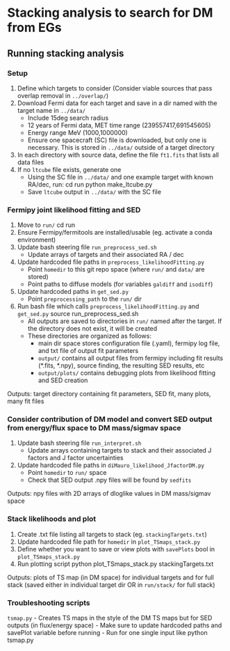 # Stacking analysis to search for DM from EGs


## Running stacking analysis 

### Setup
1. Define which targets to consider (Consider viable sources that pass overlap removal in `../overlap/`)
2. Download Fermi data for each target and save in a dir named with the target name in `../data/`
	- Include 15deg search radius
	- 12 years of Fermi data, MET time range (239557417,691545605)
	- Energy range MeV (1000,1000000)
	- Ensure one spacecraft (SC) file is downloaded, but only one is necessary. This is stored in `../data/` outside of a target directory
3. In each directory with source data, define the file `ft1.fits` that lists all data files
4. If no `ltcube` file exists, generate one 
	- Using the SC file in `../data/` and one example target with known RA/dec, run:
		cd run
		python make_ltcube.py <target> <RA> <dec>
	- Save `ltcube` output in `../data/` with the SC file

### Fermipy joint likelihood fitting and SED
1. Move to `run/`
	cd run
2. Ensure Fermipy/fermitools are installed/usable (eg. activate a conda environment)
3. Update bash steering file `run_preprocess_sed.sh`
	- Update arrays of targets and their associated RA / dec
4. Update hardcoded file paths in `preprocess_likelihoodFitting.py`
	- Point `homedir` to this git repo space (where `run/` and `data/` are stored)
	- Point paths to diffuse models (for variables `galdiff` and `isodiff`)
5. Update hardcoded paths in `get_sed.py`
	- Point `preprocessing_path` to the `run/` dir
5. Run bash file which calls `preprocess_likelihoodFitting.py` and `get_sed.py`
	source run_preprocess_sed.sh
	- All outputs are saved to directories in `run/` named after the target. If the directory does not exist, it will be created
	- These directories are organized as follows:
		- main dir space stores configuration file (<target>.yaml), fermipy log file, and txt file of output fit parameters
		- `output/` contains all output files from fermipy including fit results (*.fits, *.npy), source finding, the resulting SED results, etc
		- `output/plots/` contains debugging plots from likelihood fitting and SED creation

Outputs: target directory containing fit parameters, SED fit, many plots, many fit files

### Consider contribution of DM model and convert SED output from energy/flux space to DM mass/sigmav space 
1. Update bash steering file `run_interpret.sh`
	- Update arrays containing targets to stack and their associated J factors and J factor uncertainties
2. Update hardcoded file paths in `diMauro_likelihood_JfactorDM.py`
	- Point `homedir` to `run/` space
	- Check that SED output .npy files will be found by `sedfits`

Outputs: npy files with 2D arrays of dloglike values in DM mass/sigmav space

### Stack likelihoods and plot 
1. Create .txt file listing all targets to stack (eg. `stackingTargets.txt`)
2. Update hardcoded file path for `homedir` in `plot_TSmaps_stack.py`
3. Define whether you want to save or view plots with `savePlots` bool in `plot_TSmaps_stack.py`
4. Run plotting script
	python plot_TSmaps_stack.py stackingTargets.txt
	
Outputs: plots of TS map (in DM space) for individual targets and for full stack (saved either in individual target dir OR in `run/stack/` for full stack)

### Troubleshooting scripts
`tsmap.py`
	- Creates TS maps in the style of the DM TS maps but for SED outputs (in flux/energy space)
	- Make sure to update hardcoded paths and savePlot variable before running
	- Run for one single input like
		python tsmap.py <target>	

